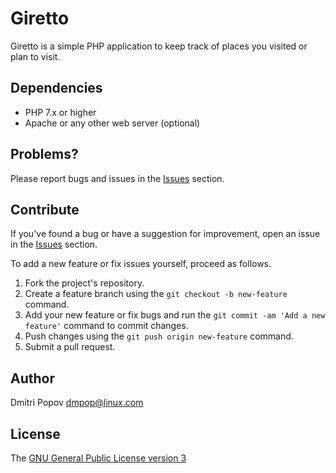 # Giretto

Giretto is a simple PHP application to keep track of places you visited or plan to visit.

## Dependencies

- PHP 7.x or higher
- Apache or any other web server (optional)

## Problems?

Please report bugs and issues in the [Issues](https://github.com/dmpop/giretto/issues) section.

## Contribute

If you've found a bug or have a suggestion for improvement, open an issue in the [Issues](https://github.com/dmpop/giretto/issues) section.

To add a new feature or fix issues yourself, proceed as follows.

1. Fork the project's repository.
2. Create a feature branch using the `git checkout -b new-feature` command.
3. Add your new feature or fix bugs and run the `git commit -am 'Add a new feature'` command to commit changes.
4. Push changes using the `git push origin new-feature` command.
5. Submit a pull request.

## Author

Dmitri Popov [dmpop@linux.com](mailto:dmpop@linux.com)

## License

The [GNU General Public License version 3](http://www.gnu.org/licenses/gpl-3.0.en.html)